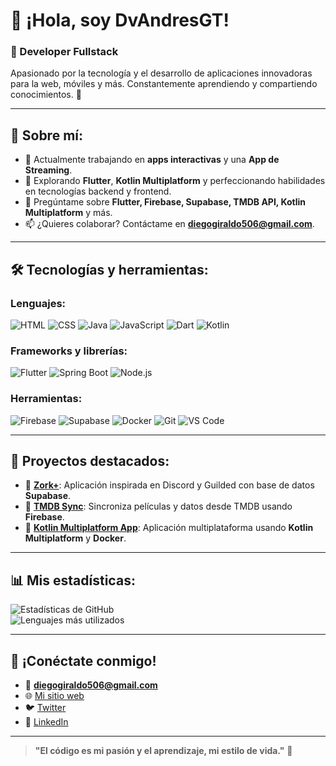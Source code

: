 # 👋 ¡Hola, soy DvAndresGT!

### 🚀 Developer Fullstack  
Apasionado por la tecnología y el desarrollo de aplicaciones innovadoras para la web, móviles y más. Constantemente aprendiendo y compartiendo conocimientos. 🌟

---

## 🌟 Sobre mí:
- 🔭 Actualmente trabajando en **apps interactivas** y una **App de Streaming**.  
- 🌱 Explorando **Flutter**, **Kotlin Multiplatform** y perfeccionando habilidades en tecnologías backend y frontend.  
- 💬 Pregúntame sobre **Flutter, Firebase, Supabase, TMDB API, Kotlin Multiplatform** y más.  
- 📫 ¿Quieres colaborar? Contáctame en **diegogiraldo506@gmail.com**.  

---

## 🛠️ Tecnologías y herramientas:

### Lenguajes:
![HTML](https://img.shields.io/badge/HTML5-E34F26?style=for-the-badge&logo=html5&logoColor=white)
![CSS](https://img.shields.io/badge/CSS3-1572B6?style=for-the-badge&logo=css3&logoColor=white)
![Java](https://img.shields.io/badge/Java-ED8B00?style=for-the-badge&logo=java&logoColor=white)
![JavaScript](https://img.shields.io/badge/JavaScript-F7DF1E?style=for-the-badge&logo=javascript&logoColor=black)
![Dart](https://img.shields.io/badge/Dart-0175C2?style=for-the-badge&logo=dart&logoColor=white)
![Kotlin](https://img.shields.io/badge/Kotlin-7F52FF?style=for-the-badge&logo=kotlin&logoColor=white)

### Frameworks y librerías:
![Flutter](https://img.shields.io/badge/Flutter-02569B?style=for-the-badge&logo=flutter&logoColor=white)
![Spring Boot](https://img.shields.io/badge/Spring%20Boot-6DB33F?style=for-the-badge&logo=springboot&logoColor=white)
![Node.js](https://img.shields.io/badge/Node.js-339933?style=for-the-badge&logo=nodedotjs&logoColor=white)

### Herramientas:
![Firebase](https://img.shields.io/badge/Firebase-FFCA28?style=for-the-badge&logo=firebase&logoColor=black)
![Supabase](https://img.shields.io/badge/Supabase-3ECF8E?style=for-the-badge&logo=supabase&logoColor=white)
![Docker](https://img.shields.io/badge/Docker-2496ED?style=for-the-badge&logo=docker&logoColor=white)
![Git](https://img.shields.io/badge/Git-F05032?style=for-the-badge&logo=git&logoColor=white)
![VS Code](https://img.shields.io/badge/VS%20Code-007ACC?style=for-the-badge&logo=visualstudiocode&logoColor=white)

---

## 📂 Proyectos destacados:

- 📱 **[Zork+](https://github.com/DvAndresGT/Zork)**: Aplicación inspirada en Discord y Guilded con base de datos **Supabase**.  
- 🎥 **[TMDB Sync](https://github.com/DvAndresGT/tmdb-sync)**: Sincroniza películas y datos desde TMDB usando **Firebase**.  
- 🚀 **[Kotlin Multiplatform App](https://github.com/DvAndresGT/kmp-app)**: Aplicación multiplataforma usando **Kotlin Multiplatform** y **Docker**.

---

## 📊 Mis estadísticas:

![Estadísticas de GitHub](https://github-readme-stats.vercel.app/api?username=AndresGT&show_icons=true&theme=radical)  
![Lenguajes más utilizados](https://github-readme-stats.vercel.app/api/top-langs/?username=AndresGT&layout=compact&theme=radical)

---

## 🤝 ¡Conéctate conmigo!
- 📧 **diegogiraldo506@gmail.com**  
- 🌐 [Mi sitio web](https://dvandresgt.lat)  
- 🐦 [Twitter](https://twitter.com/DvAndresGT)  
- 💼 [LinkedIn](https://www.linkedin.com/in/DvAndresGT)  

---

> **"El código es mi pasión y el aprendizaje, mi estilo de vida."** 🚀

